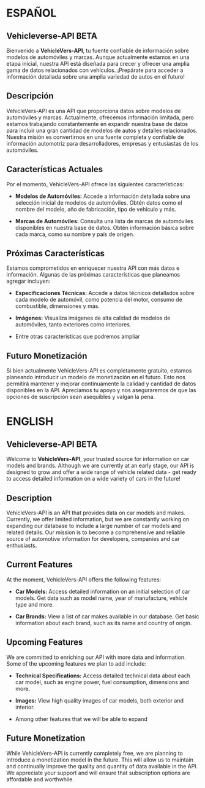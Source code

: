 # ESPAÑOL

## Vehicleverse-API BETA

Bienvenido a **VehicleVers-API**, tu fuente confiable de información sobre modelos de automóviles y marcas. Aunque actualmente estamos en una etapa inicial, nuestra API está diseñada para crecer y ofrecer una amplia gama de datos relacionados con vehículos. ¡Prepárate para acceder a información detallada sobre una amplia variedad de autos en el futuro!

## Descripción

VehicleVers-API es una API que proporciona datos sobre modelos de automóviles y marcas. Actualmente, ofrecemos información limitada, pero estamos trabajando constantemente en expandir nuestra base de datos para incluir una gran cantidad de modelos de autos y detalles relacionados. Nuestra misión es convertirnos en una fuente completa y confiable de información automotriz para desarrolladores, empresas y entusiastas de los automóviles.

## Características Actuales

Por el momento, VehicleVers-API ofrece las siguientes características:

- **Modelos de Automóviles:** Accede a información detallada sobre una selección inicial de modelos de automóviles. Obtén datos como el nombre del modelo, año de fabricación, tipo de vehículo y más.

- **Marcas de Automóviles:** Consulta una lista de marcas de automóviles disponibles en nuestra base de datos. Obtén información básica sobre cada marca, como su nombre y país de origen.

## Próximas Características

Estamos comprometidos en enriquecer nuestra API con más datos e información. Algunas de las próximas características que planeamos agregar incluyen:

- **Especificaciones Técnicas:** Accede a datos técnicos detallados sobre cada modelo de automóvil, como potencia del motor, consumo de combustible, dimensiones y más.

- **Imágenes:** Visualiza imágenes de alta calidad de modelos de automóviles, tanto exteriores como interiores.

- Entre otras caracteristicas que podremos ampliar

## Futuro Monetización

Si bien actualmente VehicleVers-API es completamente gratuito, estamos planeando introducir un modelo de monetización en el futuro. Esto nos permitirá mantener y mejorar continuamente la calidad y cantidad de datos disponibles en la API. Apreciamos tu apoyo y nos aseguraremos de que las opciones de suscripción sean asequibles y valgan la pena.

#

# ENGLISH 

## Vehicleverse-API BETA

Welcome to **VehicleVers-API**, your trusted source for information on car models and brands. Although we are currently at an early stage, our API is designed to grow and offer a wide range of vehicle related data - get ready to access detailed information on a wide variety of cars in the future!

## Description

VehicleVers-API is an API that provides data on car models and makes. Currently, we offer limited information, but we are constantly working on expanding our database to include a large number of car models and related details. Our mission is to become a comprehensive and reliable source of automotive information for developers, companies and car enthusiasts.

## Current Features

At the moment, VehicleVers-API offers the following features:

- **Car Models:** Access detailed information on an initial selection of car models. Get data such as model name, year of manufacture, vehicle type and more.

- **Car Brands:** View a list of car makes available in our database. Get basic information about each brand, such as its name and country of origin.

## Upcoming Features

We are committed to enriching our API with more data and information. Some of the upcoming features we plan to add include:

- **Technical Specifications:** Access detailed technical data about each car model, such as engine power, fuel consumption, dimensions and more.

- **Images:** View high quality images of car models, both exterior and interior.

- Among other features that we will be able to expand

## Future Monetization

While VehicleVers-API is currently completely free, we are planning to introduce a monetization model in the future. This will allow us to maintain and continually improve the quality and quantity of data available in the API. We appreciate your support and will ensure that subscription options are affordable and worthwhile.
